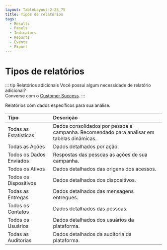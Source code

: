 ```yaml
---
layout: TableLayout-2-25_75
title: Tipos de relatórios
tags:
  - Results
  - Panels
  - Indicators
  - Reports
  - Events
  - Export
---
```


# Tipos de relatórios

::: tip Relatórios adicionais
Você possui algum necessidade de relatório adicional?<br>
Converse com o [Customer Success](mailto:cs@phishx.io).
:::

Relatórios com dados específicos para sua análise.

| Tipo                    | Descrição                                                                                 |
| :---------------------- | :---------------------------------------------------------------------------------------- |
| Todas as Estatísticas   | Dados consolidados por pessoa e campanha. Recomendado para analisar em tabelas dinâmicas. |
| Todas as Ações          | Dados detalhados por ação.                                                                |
| Todos os Dados Enviados | Respostas das pessoas as ações de sua campanha.                                           |
| Todos os Ativos         | Dados detalhados das origens dos acessos.                                                 |
| Todos os Dispositivos   | Dados detalhados dos dispositivos.                                                        |
| Todas as Entregas       | Dados detalhados das mensagens entregues.                                                 |
| Todos os Contatos       | Dados detalhados das pessoas.                                                             |
| Todos os Usuários       | Dados detalhados dos usuários da plataforma.                                              |
| Todas as Auditorias     | Dados detalhados da auditoria da plataforma.                                              |
